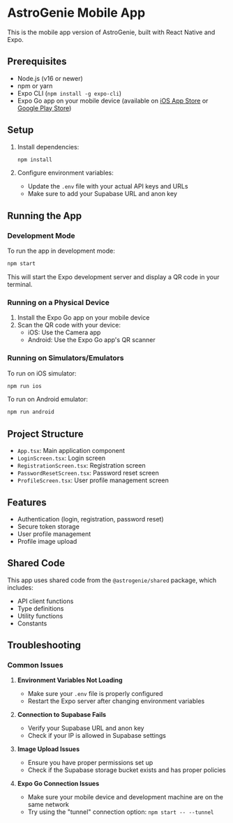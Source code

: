 # AstroGenie Mobile App

This is the mobile app version of AstroGenie, built with React Native and Expo.

## Prerequisites

- Node.js (v16 or newer)
- npm or yarn
- Expo CLI (`npm install -g expo-cli`)
- Expo Go app on your mobile device (available on [iOS App Store](https://apps.apple.com/app/apple-store/id982107779) or [Google Play Store](https://play.google.com/store/apps/details?id=host.exp.exponent))

## Setup

1. Install dependencies:
   ```bash
   npm install
   ```

2. Configure environment variables:
   - Update the `.env` file with your actual API keys and URLs
   - Make sure to add your Supabase URL and anon key

## Running the App

### Development Mode

To run the app in development mode:

```bash
npm start
```

This will start the Expo development server and display a QR code in your terminal.

### Running on a Physical Device

1. Install the Expo Go app on your mobile device
2. Scan the QR code with your device:
   - iOS: Use the Camera app
   - Android: Use the Expo Go app's QR scanner

### Running on Simulators/Emulators

To run on iOS simulator:
```bash
npm run ios
```

To run on Android emulator:
```bash
npm run android
```

## Project Structure

- `App.tsx`: Main application component
- `LoginScreen.tsx`: Login screen
- `RegistrationScreen.tsx`: Registration screen
- `PasswordResetScreen.tsx`: Password reset screen
- `ProfileScreen.tsx`: User profile management screen

## Features

- Authentication (login, registration, password reset)
- Secure token storage
- User profile management
- Profile image upload

## Shared Code

This app uses shared code from the `@astrogenie/shared` package, which includes:
- API client functions
- Type definitions
- Utility functions
- Constants

## Troubleshooting

### Common Issues

1. **Environment Variables Not Loading**
   - Make sure your `.env` file is properly configured
   - Restart the Expo server after changing environment variables

2. **Connection to Supabase Fails**
   - Verify your Supabase URL and anon key
   - Check if your IP is allowed in Supabase settings

3. **Image Upload Issues**
   - Ensure you have proper permissions set up
   - Check if the Supabase storage bucket exists and has proper policies

4. **Expo Go Connection Issues**
   - Make sure your mobile device and development machine are on the same network
   - Try using the "tunnel" connection option: `npm start -- --tunnel`
